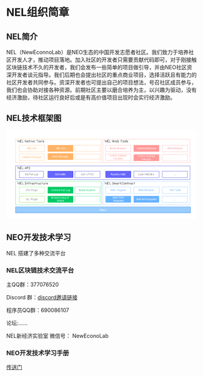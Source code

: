 # NEL组织简章

## NEL简介

NEL（NewEconnoLab）是NEO生态的中国开发志愿者社区。我们致力于培养社区开发人才，推动项目落地。加入社区的开发者只需要贡献代码即可，对于刚接触区块链技术不久的开发者，我们会发布一些简单的项目做引导，并由NEO社区资深开发者谈元指导。我们后期也会提出社区的重点商业项目，选择活跃且有能力的社区开发者共同参与。资深开发者也可提出自己的项目想法，号召社区成员参与，我们也会协助对接各种资源。前期社区主要以磨合培养为主，以兴趣为驱动，没有经济激励，待社区运行良好后或是有高价值项目出现时会实行经济激励。

## NEL技术框架图

![NEL Technical Framework Diagram](NELTechnicalFrameworkDiagram.png)


## NEO开发技术学习

NEL 搭建了多种交流平台 

### NEL区块链技术交流平台

主QQ群：377076520

Discord 群：[discord邀请链接](https://discord.gg/5V874Et)

程序员QQ群：690086107

论坛:......

NEL新经济实验室 微信号： NewEconoLab

### NEO开发技术学习手册
[传送门](study/study.md)